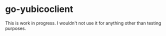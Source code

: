 # go-yubicoclient

This is work in progress. I wouldn't not use it for anything other than testing purposes.
